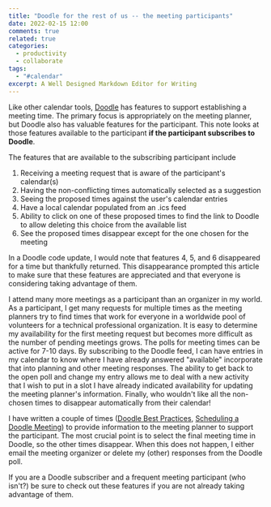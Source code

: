 ```yaml
---
title: "Doodle for the rest of us -- the meeting participants"
date: 2022-02-15 12:00
comments: true
related: true
categories:
  - productivity
  - collaborate
tags:
  - "#calendar"
excerpt: A Well Designed Markdown Editor for Writing
---
```

Like other calendar tools, [Doodle](https://doodle.com) has features to support establishing a meeting time.  The primary focus is appropriately on the meeting planner, but Doodle also has valuable features for the participant.  This note looks at those features available to the participant **if the participant subscribes to Doodle**.

The features that are available to the subscribing participant include

1. Receiving a meeting request that is aware of the participant's calendar(s)
2. Having the non-conflicting times automatically selected as a suggestion
3. Seeing the proposed times against the user's calendar entries
4. Have a local calendar populated from an .ics feed
5. Ability to click on one of these proposed times to find the link to Doodle to allow deleting this choice from the available list
6. See the proposed times disappear except for the one chosen for the meeting

In a Doodle code update, I would note that features 4, 5, and 6 disappeared for a time but thankfully returned.  This disappearance prompted this article to make sure that these features are appreciated and that everyone is considering taking advantage of them.

I attend many more meetings as a participant than an organizer in my world.  As a participant, I get many requests for multiple times as the meeting planners try to find times that work for everyone in a worldwide pool of volunteers for a technical professional organization.  It is easy to determine my availability for the first meeting request but becomes more difficult as the number of pending meetings grows.  The polls for meeting times can be active for 7-10 days.  By subscribing to the Doodle feed, I can have entries in my calendar to know where I have already answered "available" incorporate that into planning and other meeting responses.  The ability to get back to the open poll and change my entry allows me to deal with a new activity that I wish to put in a slot I have already indicated availability for updating the meeting planner's information.  Finally, who wouldn't like all the non-chosen times to disappear automatically from their calendar!

I have written a couple of times ([Doodle Best Practices][1], [Scheduling a Doodle Meeting][2]) to provide information to the meeting planner to support the participant.  The most crucial point is to select the final meeting time in Doodle, so the other times disappear.  When this does not happen, I either email the meeting organizer or delete my (other) responses from the Doodle poll.

If you are a Doodle subscriber and a frequent meeting participant (who isn't?) be sure to check out these features if you are not already taking advantage of them.



[1]: https://glimmer.gwizlabs.net/blog/2010/11/07/doodle-best-practices/
[2]: https://kb.ieee.org/mga/vtools/using-doodle/scheduling-a-doodle-meeting/